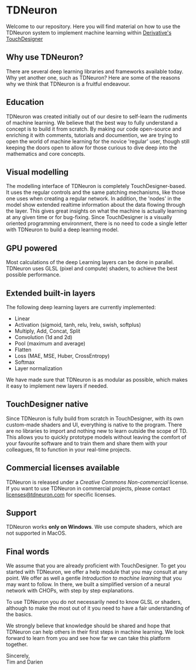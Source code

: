 # TDNeuron

Welcome to our repository. Here you will find material on how to use the TDNeuron system to implement machine learning within [Derivative's TouchDesigner](https://www.derivative.ca/)

## Why use TDNeuron?

There are several deep learning libraries and frameworks available today. Why yet another one, such as TDNeuron? Here are some of the reasons why we think that TDNeuron is a fruitful endeavour.

## Education

TDNeuron was created initially out of our desire to self-learn the rudiments of machine learning. We believe that the best way to fully understand a concept is to build it from scratch. By making our code open-source and enriching it with comments, tutorials and documention, we are trying to open the world of machine learning for the novice 'regular' user, though still keeping the doors open to allow for those curious to dive deep into the mathematics and core concepts.

## Visual modelling

The modelling interface of TDNeuron is completely TouchDesigner-based. It uses the regular controls and the same patching mechanisms, like those one uses when creating a regular network. In addition, the 'nodes' in the model show extended realtime information about the data flowing through the layer. This gives great insights on what the machine is actually learning at any given time or for bug-fixing. Since TouchDesigner is a visually oriented programming environment, there is no need to code a single letter with TDNeuron to build a deep learning model.

## GPU powered

Most calculations of the deep Learning layers can be done in parallel. TDNeuron uses GLSL (pixel and compute) shaders, to achieve the best possible performance.

## Extended built-in layers

The following deep learning layers are currently implemented:

*   Linear
*   Activation (sigmoid, tanh, relu, lrelu, swish, softplus)
*   Multiply, Add, Concat, Split
*   Convolution (1d and 2d)
*   Pool (maximum and average)
*   Flatten
*   Loss (MAE, MSE, Huber, CrossEntropy)
*   Softmax
*   Layer normalization

We have made sure that TDNeuron is as modular as possible, which makes it easy to implement new layers if needed.

## TouchDesigner native

Since TDNeuron is fully build from scratch in TouchDesigner, with its own custom-made shaders and UI, everything is native to the program. There are no libraries to import and nothing new to learn outside the scope of TD. This allows you to quickly prototype models without leaving the comfort of your favourite software and to train them and share them with your colleagues, fit to function in your real-time projects.

## Commercial licenses available

TDNeuron is released under a *Creative Commons Non-commercial* license. If you want to use TDNeuron in commercial projects, please contact [licenses@tdneuron.com](mailto:licenses@tdneuron.com) for specific licenses.

## Support

TDNeuron works **only on Windows**. We use compute shaders, which are not supported in MacOS. 

## Final words

We assume that you are already proficient with TouchDesigner. To get you started with TDNeuron, we offer a help module that you may consult at any point. We offer as well a gentle *Introduction to machine learning* that you may want to follow. In there, we built a simplified version of a neural network with CHOPs, with step by step explanations. 

To use TDNeuron you do not necessarily need to know GLSL or shaders, although to make the most out of it you need to have a fair understanding of the basics.

We strongly believe that knowledge should be shared and hope that TDNeuron can help others in their first steps in machine learning. We look forward to learn from you and see how far we can take this platform together.

Sincerely,  
Tim and Darien


